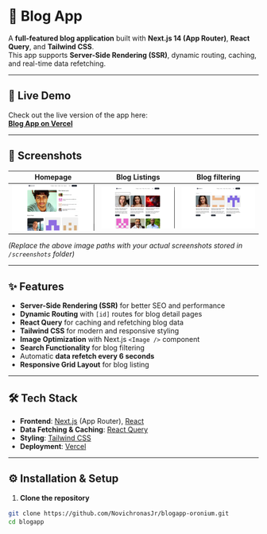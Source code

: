 # 📝 Blog App

A **full-featured blog application** built with **Next.js 14 (App Router)**, **React Query**, and **Tailwind CSS**.  
This app supports **Server-Side Rendering (SSR)**, dynamic routing, caching, and real-time data refetching.

---

## 🚀 Live Demo
Check out the live version of the app here:  
[**Blog App on Vercel**](https://blogapp-oronium.vercel.app/)

---

## 📸 Screenshots

| Homepage | Blog Listings | Blog filtering |
|----------|---------------|-------------|
| ![Homepage](/screenshot/Homepage.png) | ![Blogs](/screenshot/blogs.png) | ![filter_blog](/screenshot/search.png) |

*(Replace the above image paths with your actual screenshots stored in `/screenshots` folder)*

---

## ✨ Features

- **Server-Side Rendering (SSR)** for better SEO and performance
- **Dynamic Routing** with `[id]` routes for blog detail pages
- **React Query** for caching and refetching blog data
- **Tailwind CSS** for modern and responsive styling
- **Image Optimization** with Next.js `<Image />` component
- **Search Functionality** for blog filtering
- Automatic **data refetch every 6 seconds**
- **Responsive Grid Layout** for blog listing

---

## 🛠️ Tech Stack

- **Frontend**: [Next.js](https://nextjs.org/) (App Router), [React](https://reactjs.org/)
- **Data Fetching & Caching**: [React Query](https://tanstack.com/query/v4)
- **Styling**: [Tailwind CSS](https://tailwindcss.com/)
- **Deployment**: [Vercel](https://vercel.com/)

---

## ⚙️ Installation & Setup

1. **Clone the repository**
```bash
git clone https://github.com/NovichronasJr/blogapp-oronium.git
cd blogapp
